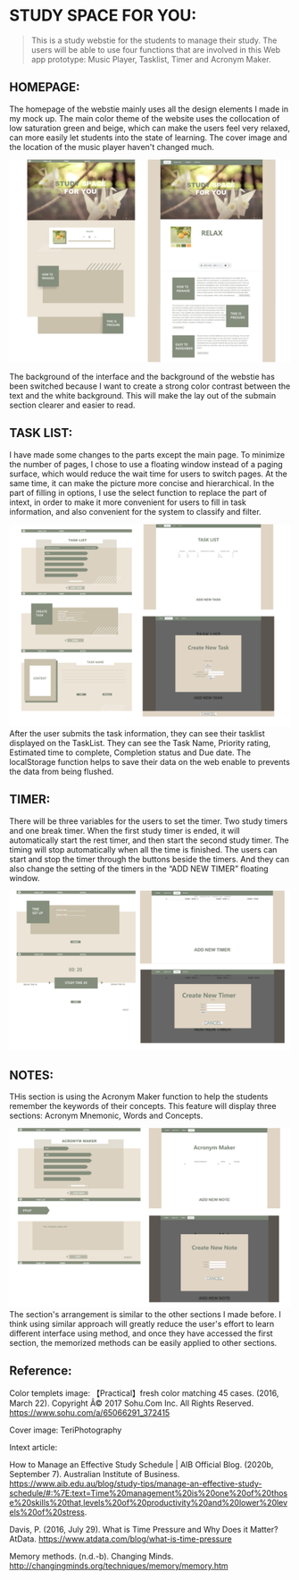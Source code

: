 # STUDY SPACE FOR YOU:
> This is a study webstie for the students to manage their study. The users will be able to use four functions that are involved in this Web app prototype: Music Player, Tasklist, Timer and Acronym Maker.

## HOMEPAGE:
The homepage of the webstie mainly uses all the design elements I made in my mock up. The main color theme of the website uses the collocation of low saturation green and beige, which can make the users feel very relaxed, can more easily let students into the state of learning. The cover image and the location of the music player haven't changed much. 

![Left: Mock up; Right: Prototype](doc/homepage.png)

The background of the interface and the background of the webstie has been switched because I want to create a strong color contrast between the text and the white background. This will make the lay out of the submain section clearer and easier to read.

## TASK LIST:
I have made some changes to the parts except the main page. To minimize the number of pages, I chose to use a floating window instead of a paging surface, which would reduce the wait time for users to switch pages. At the same time, it can make the picture more concise and hierarchical. In the part of filling in options, I use the select function to replace the part of intext, in order to make it more convenient for users to fill in task information, and also convenient for the system to classify and filter.

![Left: Mock up; Right: Prototype](doc/tasklist.jpg)
After the user submits the task information, they can see their tasklist displayed on the TaskList. They can see the Task Name,	Priority rating,	Estimated time to complete,	Completion status	and Due date. The localStorage function helps to save their data on the web enable to prevents the data from being flushed.

## TIMER:
There will be three variables for the users to set the timer. Two study timers and one break timer. When the first study timer is ended, it will automatically start the rest timer, and then start the second study timer. The timing will stop automatically when all the time is finished. The users can start and stop the timer through the buttons beside the timers. And they can also change the setting of the timers in the “ADD NEW TIMER” floating window. 

![Left: Mock up; Right: Prototype](doc/timer.jpg)
## NOTES:
THis section is using the Acronym Maker function to help the students remember the keywords of their concepts. This feature will display three sections: Acronym Mnemonic, Words and Concepts.

![Left: Mock up; Right: Prototype](doc/maker.jpg)
The section's arrangement is similar to the other sections I made before. I think using similar approach will greatly reduce the user's effort to learn different interface using method, and once they have accessed the first section, the memorized methods can be easily applied to other sections. 

## Reference:
Color templets image:  【Practical】fresh color matching 45 cases. (2016, March 22). Copyright Â© 2017 Sohu.Com Inc. All Rights Reserved. https://www.sohu.com/a/65066291_372415 

Cover image: TeriPhotography

Intext article:

How to Manage an Effective Study Schedule | AIB Official Blog. (2020b, September 7). Australian Institute of Business.
https://www.aib.edu.au/blog/study-tips/manage-an-effective-study-schedule/#:%7E:text=Time%20management%20is%20one%20of%20those%20skills%20that,levels%20of%20productivity%20and%20lower%20levels%20of%20stress.

Davis, P. (2016, July 29). What is Time Pressure and Why Does it Matter? AtData. https://www.atdata.com/blog/what-is-time-pressure

Memory methods. (n.d.-b). Changing Minds. http://changingminds.org/techniques/memory/memory.htm